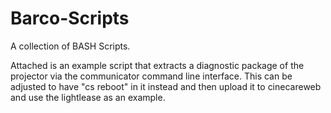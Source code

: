 # Barco-Scripts

A collection of BASH Scripts.

Attached is an example script that extracts a diagnostic package of the
projector via the communicator command line interface.
This can be adjusted to have "cs reboot" in it instead and then upload
it to cinecareweb and use the lightlease as an example.


